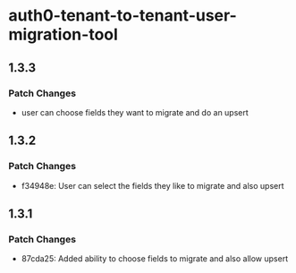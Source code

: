 # auth0-tenant-to-tenant-user-migration-tool

## 1.3.3

### Patch Changes

- user can choose fields they want to migrate and do an upsert

## 1.3.2

### Patch Changes

- f34948e: User can select the fields they like to migrate and also upsert

## 1.3.1

### Patch Changes

- 87cda25: Added ability to choose fields to migrate and also allow upsert
